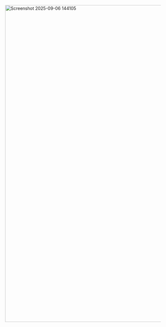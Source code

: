 <img width="1919" height="1028" alt="Screenshot 2025-09-06 144105" src="https://github.com/user-attachments/assets/1a597109-46ca-451f-b465-66f524281586" />
